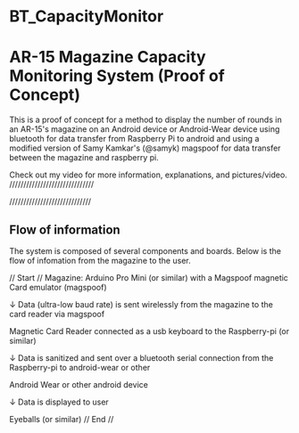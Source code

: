 # BT_CapacityMonitor

AR-15 Magazine Capacity Monitoring System (Proof of Concept)
==============

This is a proof of concept for a method to display the number of rounds in an AR-15's magazine on an Android device or Android-Wear device using bluetooth for data transfer from Raspberry Pi to android and using a modified version of Samy Kamkar's (@samyk) magspoof for data transfer between the magazine and raspberry pi.

Check out my video for more information, explanations, and pictures/video.
//////////////////////////////

/////////////////////////////

Flow of information
--------------
The system is composed of several components and boards.
Below is the flow of infomation from the magazine to the user.

 // Start //
Magazine: Arduino Pro Mini (or similar) with a Magspoof magnetic Card emulator (magspoof)

↓         Data (ultra-low baud rate) is sent wirelessly from the magazine to the card reader via magspoof
                
Magnetic Card Reader connected as a usb keyboard to the Raspberry-pi (or similar)

↓         Data is sanitized and sent over a bluetooth serial connection from the Raspberry-pi to android-wear or other
                
Android Wear or other android device 

↓         Data is displayed to user
                
Eyeballs (or similar)
//  End //
